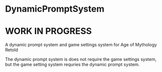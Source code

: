 # DynamicPromptSystem

# WORK IN PROGRESS

A dynamic prompt system and game settings system for Age of Mythology Retold

The dynamic prompt system is does not require the game settings system, but the game setting system requries the dynamic prompt system.
